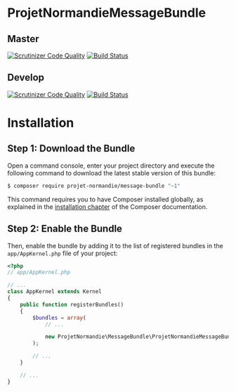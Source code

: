 ProjetNormandieMessageBundle
===========================

Master
------

[![Scrutinizer Code Quality](https://scrutinizer-ci.com/g/projet-normandie/MessageBundle/badges/quality-score.png?b=master)](https://scrutinizer-ci.com/g/projet-normandie/MessageBundle/?branch=master)
[![Build Status](https://travis-ci.org/projet-normandie/MessageBundle.svg?branch=master)](https://travis-ci.org/projet-normandie/MessageBundle)

Develop
-------

[![Scrutinizer Code Quality](https://scrutinizer-ci.com/g/projet-normandie/MessageBundle/badges/quality-score.png?b=develop)](https://scrutinizer-ci.com/g/projet-normandie/MessageBundle/?branch=develop)
[![Build Status](https://travis-ci.org/projet-normandie/MessageBundle.svg?branch=develop)](https://travis-ci.org/projet-normandie/MessageBundle)

Installation
============

Step 1: Download the Bundle
---------------------------

Open a command console, enter your project directory and execute the
following command to download the latest stable version of this bundle:

```bash
$ composer require projet-normandie/message-bundle "~1"
```

This command requires you to have Composer installed globally, as explained
in the [installation chapter](https://getcomposer.org/doc/00-intro.md)
of the Composer documentation.

Step 2: Enable the Bundle
-------------------------

Then, enable the bundle by adding it to the list of registered bundles
in the `app/AppKernel.php` file of your project:

```php
<?php
// app/AppKernel.php

// ...
class AppKernel extends Kernel
{
    public function registerBundles()
    {
        $bundles = array(
            // ...

            new ProjetNormandie\MessageBundle\ProjetNormandieMessageBundle(),
        );

        // ...
    }

    // ...
}
```
